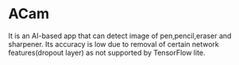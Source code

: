 # ACam
 
It is an AI-based app that can detect image of pen,pencil,eraser and sharpener. Its accuracy is low due to removal of certain network features(dropout layer) as not supported by TensorFlow lite.
